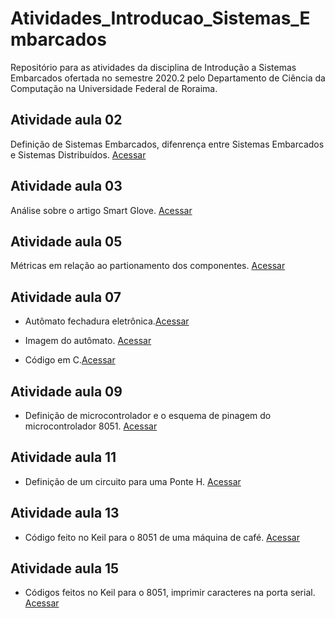 # Atividades_Introducao_Sistemas_Embarcados

Repositório para as atividades da disciplina de Introdução a Sistemas Embarcados ofertada no semestre 2020.2 pelo Departamento de Ciência da Computação na Universidade Federal de Roraima.

## Atividade aula 02
Definição de Sistemas Embarcados, difenrença entre Sistemas Embarcados e Sistemas Distribuídos.  [Acessar](/atividade_aula_02/atividade_aula_02_1102_leandro_schillreff.pdf)

## Atividade aula 03
Análise sobre o artigo Smart Glove. [Acessar](/atividade_aula_03/atividade_aula_03_1602_leandro_schillreff.pdf)

## Atividade aula 05
Métricas em relação ao partionamento dos componentes. [Acessar](/atividade_aula_05/atividade_aula_05_2502_leandro_schillreff.pdf)

## Atividade aula 07
* Autômato fechadura eletrônica.[Acessar](/atividade_aula_07/atividade_aula_07_0403_leandro_schillreff.pdf)

* Imagem do autômato. [Acessar](/atividade_aula_07/img/fechadura_eletronica.png)

* Código em C.[Acessar](/atividade_aula_07/codigos/fechadura_eletronica.c)

## Atividade aula 09
* Definição de microcontrolador e o esquema de pinagem do microcontrolador 8051. [Acessar](/atividade_aula_09/atividade_aula_09_1003_leandro_schillreff.pdf)

## Atividade aula 11
* Definição de um circuito para uma Ponte H. [Acessar](/atividade_aula_11/atividade_aula_11_1803_leandro_schillreff.pdf)

## Atividade aula 13
* Código feito no Keil para o 8051 de uma máquina de café. [Acessar](/atividade_aula_13/atividade_aula_13_2503_leandro_schillreff.odt)

## Atividade aula 15
* Códigos feitos no Keil para o 8051, imprimir caracteres na porta serial. [Acessar](/atividade_aula_15/atividade_aula_15_0104_leandro_schillreff.pdf)
